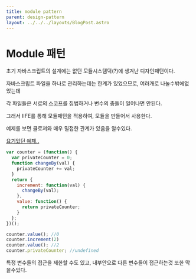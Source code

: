 ```yaml
---
title: module pattern
parent: design-pattern
layout: ../../../layouts/BlogPost.astro
---
```

# Module 패턴

초기 자바스크립트의 설계에는 없던 모듈시스템덕(?)에 생겨난 디자인패턴이다.

자바스크립트 파일을 하나로 관리하는데는 한계가 있었으므로, 여러개로 나눌수밖에없었는데

각 파일들은 서로의 스코프를 침법하거나 변수의 충돌이 일어나면 안된다.

그래서 IIFE를 통해 모듈패턴을 적용하여, 모듈을 만들어서 사용한다.

예제를 보면 클로져와 매우 밀접한 관계가 있음을 알수있다.

[요기있던 예제..](../javascript/core/closure#gc)

```js
var counter = (function() { 
  var privateCounter = 0; 
  function changeBy(val) { 
    privateCounter += val; 
  } 
  return { 
    increment: function(val) { 
      changeBy(val); 
    }, 
    value: function() { 
      return privateCounter; 
    } 
  }; 
})();

counter.value(); //0
counter.increment(2)
counter.value(); //2
counter.privateCounter; //undefined
```

특정 변수들의 접근을 제한할 수도 있고, 내부안으로 다른 변수들이 접근하는것 또한 막을수있다.